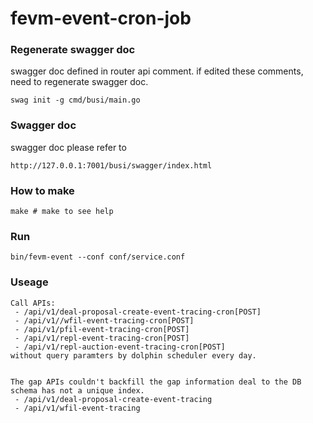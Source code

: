 # fevm-event-cron-job

### Regenerate swagger doc
swagger doc defined in router api comment.
if edited these comments, need to regenerate swagger doc.

```shell script
swag init -g cmd/busi/main.go
```
### Swagger doc
swagger doc please refer to
```
http://127.0.0.1:7001/busi/swagger/index.html
```
### How to make
```
make # make to see help
```
### Run
    bin/fevm-event --conf conf/service.conf
### Useage
    Call APIs: 
     - /api/v1/deal-proposal-create-event-tracing-cron[POST]
     - /api/v1//wfil-event-tracing-cron[POST]
     - /api/v1/pfil-event-tracing-cron[POST]
     - /api/v1/repl-event-tracing-cron[POST]
     - /api/v1/repl-auction-event-tracing-cron[POST]
    without query paramters by dolphin scheduler every day.


    The gap APIs couldn't backfill the gap information deal to the DB schema has not a unique index.
     - /api/v1/deal-proposal-create-event-tracing
     - /api/v1/wfil-event-tracing
